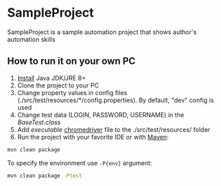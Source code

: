 # SampleProject

SampleProject is a sample automation project that shows author's automation skills

## How to run it on your own PC

1. [Install](https://docs.oracle.com/javase/8/docs/technotes/guides/install/install_overview.html) Java JDK/JRE 8+
2. Clone the project to your PC
3. Change property values in config files (./src/test/resources/*/config.properties). By default, "dev" config is used
4. Change test data (LOGIN, PASSWORD, USERNAME) in the *BaseTest.class*
5. Add *executable* [chromedriver](http://chromedriver.chromium.org/downloads) file to the ./src/test/resources/ folder
6. Run the project with your favorite IDE or with [Maven](https://maven.apache.org/):
```bash
mvn clean package
```
   To specify the environment use `-P{env}` argument:
```bash
mvn clean package -Ptest
```